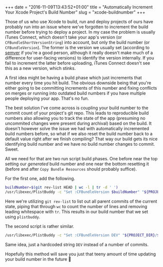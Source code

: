 +++
date = "2016-11-09T13:43:52+01:00"
title = "Automatically Increment Your Xcode Project's Build Number"
slug = "xcode-buildnumber"
+++

Those of us who use Xcode to build, run and deploy projects of ours have probably run into an issue where we've forgotten to increment the build number before trying to deploy a project.
In my case the problem is usually iTunes Connect, which doesn't take your app's version (or `CFBundleShortVersionString`) into account, but only the build number (or `CFBundleVersion`). The former is the version we usually set (according to [semver](http://semver.org) if you're a good person, although it really doesn't make much of a difference for user-facing versions) to identify the version internally.
If you fail to increment the latter before uploading, iTunes Connect doesn't see this as a new version, which stinks.

A first idea might be having a build phase which just increments that number every time you hit build. The obvious downside being that you're either going to be committing increments of this number and fixing conflicts on merges or running into outdated build numbers if you have multiple people deploying your app. That's no fun.

The best solution I've come across is coupling your build number to the commit count of your project's git repo. This leads to reproducible build numbers also allowing you to track the state of the app (presuming no uncommited changes were present during archival) based on the build. It doesn't however solve the issue we had with automatically incremented build numbers before, so what if we also reset the build number back to a default value right after we finish compiling? That way our build gets its nice identifying build number and we have no build number changes to commit. Sweet.

All we need for that are two run script build phases. One before near the top setting our *generated* build number and one near the bottom resetting it (before and after `Copy Bundle Resources` should probably suffice).

For the first one, add the following.

```bash
buildNumber=$(git rev-list HEAD | wc -l | tr -d ' ')
/usr/libexec/PlistBuddy -c "Set :CFBundleVersion $buildNumber" "${PROJECT_DIR}/${INFOPLIST_FILE}"
```

Here we're utilizing `git rev-list` to list out all parent commits of the current state, piping that through `wc` to count the number of lines and removing leading whitespace with `tr`. This results in our build number that we set using `plistbuddy`.

The second script is rather similar.

```bash
/usr/libexec/PlistBuddy -c "Set :CFBundleVersion DEV" "${PROJECT_DIR}/${INFOPLIST_FILE}"
```

Same idea, just a hardcoded string `DEV` instead of a number of commits.

Hopefully this method will save you just that teeny amount of time updating your build number in the future 🙂
